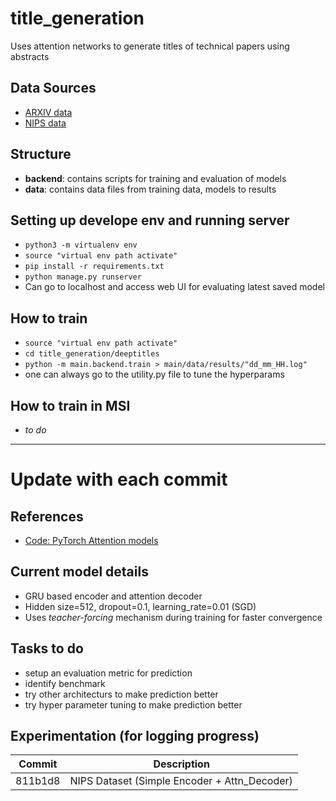 # title_generation
Uses attention networks to generate titles of technical papers using abstracts

## Data Sources
* [ARXIV data](https://www.kaggle.com/neelshah18/arxivdataset#arxivData.json)
* [NIPS data](https://www.kaggle.com/benhamner/nips-papers)

## Structure
* **backend**: contains scripts for training and evaluation of models
* **data**: contains data files from training data, models to results

## Setting up develope env and running server
* `python3 -m virtualenv env`
* `source "virtual env path activate"`
* `pip install -r requirements.txt`
* `python manage.py runserver`
* Can go to localhost and access web UI for evaluating latest saved model

## How to train
* `source "virtual env path activate"`
* `cd title_generation/deeptitles`
* `python -m main.backend.train > main/data/results/"dd_mm_HH.log"`
* one can always go to the utility.py file to tune the hyperparams

## How to train in MSI
* *to do* 

---

# Update with each commit

## References
* [Code: PyTorch Attention models](https://pytorch.org/tutorials/intermediate/seq2seq_translation_tutorial.html)

## Current model details
* GRU based encoder and attention decoder
* Hidden size=512, dropout=0.1, learning_rate=0.01 (SGD)
* Uses *teacher-forcing* mechanism during training for faster convergence

## Tasks to do
* setup an evaluation metric for prediction
* identify benchmark
* try other architecturs to make prediction better
* try hyper parameter tuning to make prediction better

## Experimentation (for logging progress)
| **Commit**        | **Description**  |
| ------------- |:-------------:|
| 811b1d8      | NIPS Dataset (Simple Encoder + Attn_Decoder) |
